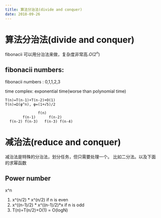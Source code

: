 ```yaml
---
title: 算法分治法(divide and conquer)
date: 2018-09-26
---
```

# 算法分治法(divide and conquer)
fibonacii 可以用分治法来做，复杂度非常高.$O(2^n)$

## fibonacii numbers: 
fibonacii numbers : 0,1,1,2,3

time complex: exponential time(worse than polynomial time)

    T(n)=T(n-1)+T(n-2)+O(1)
    T(n)=Ω(φ^n), φ=(1+√5)/2

                   f(n)
            f(n-1)      f(n-2)
      f(n-2) f(n-3)   f(n-3) f(n-4)

# 减治法(reduce and conquer)
减治法是特殊的分治法，划分任务，但只需要处理一个。
比如二分法。以及下面的求幂函数

## Power number
x^n
1. x^(n/2) * x^(n/2)  if n is even
1. x^((n-1)/2) * x^((n-1)/2)*x  if n is odd
2. T(n)=T(n/2)+O(1) = O(logN)
